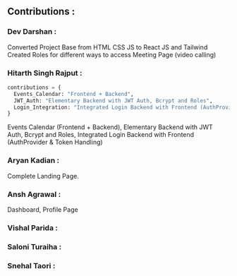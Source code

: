 ## Contributions : 

### Dev Darshan : 
Converted Project Base from HTML CSS JS to React JS and Tailwind
Created Roles for different ways to access
Meeting Page (video calling)

### Hitarth Singh Rajput :
```python
contributions = {
  Events_Calendar: "Frontend + Backend",
  JWT_Auth: "Elementary Backend with JWT Auth, Bcrypt and Roles",
  Login_Integration: "Integrated Login Backend with Frontend (AuthProvider & Token Handling)"
}
```
Events Calendar (Frontend + Backend), Elementary Backend with JWT Auth, Bcrypt and Roles, Integrated Login Backend with Frontend (AuthProvider & Token Handling)

### Aryan Kadian : 
Complete Landing Page.

### Ansh Agrawal : 
Dashboard, Profile Page

### Vishal Parida : 

### Saloni Turaiha : 

### Snehal Taori : 
